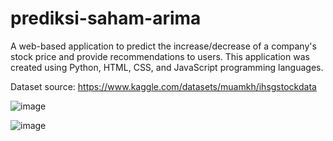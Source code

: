 # prediksi-saham-arima
A web-based application to predict the increase/decrease of a company's stock price and provide recommendations to users. This application was created using Python, HTML, CSS, and JavaScript programming languages.

Dataset source: https://www.kaggle.com/datasets/muamkh/ihsgstockdata

![image](https://github.com/dhifanfadhilah/prediksi-saham-arima/assets/153335231/9d5067c7-76eb-4999-819c-eddbcd590c09)

![image](https://github.com/dhifanfadhilah/prediksi-saham-arima/assets/153335231/349ed23a-4136-418f-9253-fba4f714ad49)
